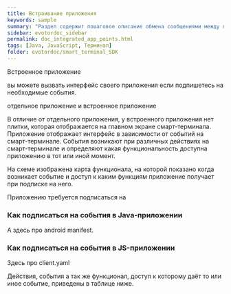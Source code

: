 ```yaml
---
title: Встраивание приложения
keywords: sample
summary: "Раздел содержит пошаговое описание обмена сообщениями между приложением и сторонним сервисом"
sidebar: evotordoc_sidebar
permalink: doc_integrated_app_points.html
tags: [Java, JavaScript, Терминал]
folder: evotordoc/smart_terminal_SDK
---
```


Встроенное приложение

вы можете вызвать интерфейс своего приложения если подпишетесь на необходимые события.

отдельное приложение и встроенное приложение

В отличие от отдельного приложения, у встроенного приложения нет плитки, которая отображается на главном экране смарт-терминала. Приложение отображает интерфейс в зависимости от событий на смарт-терминале. События возникают при различных действиях на смарт-терминале и определяют какая функциональность доступна приложению в тот или иной момент.

На схеме изображена карта функционала, на которой показано когда возникает событие и доступ к каким функциям приложение получает при подписке на него.

Приложению требуется подписаться на

### Как подписаться на события в Java-приложении
А здесь про android manifest.


### Как подписаться на события в JS-приложении

Здесь про client.yaml

Действия, события а так же функционал, доступ к которому даёт то или иное событие, приведены в таблице ниже.
